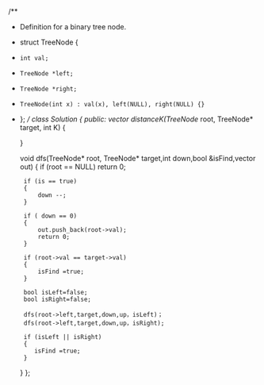 /**
 * Definition for a binary tree node.
 * struct TreeNode {
 *     int val;
 *     TreeNode *left;
 *     TreeNode *right;
 *     TreeNode(int x) : val(x), left(NULL), right(NULL) {}
 * };
 */
class Solution {
public:
    vector<int> distanceK(TreeNode* root, TreeNode* target, int K) {
       
        
    }
    
    void dfs(TreeNode* root, TreeNode* target,int down,bool &isFind,vector<int> out)
    {
        if (root == NULL) return 0;
        
        if (is == true)
        {
            down --;
        }
        
        if ( down == 0)
        {
            out.push_back(root->val);
            return 0; 
        }
        
        if (root->val == target->val)
        {
            isFind =true;
        }
		
        bool isLeft=false;
		bool isRight=false;
		
        dfs(root->left,target,down,up，isLeft)；
		dfs(root->left,target,down,up，isRight);
		
		if (isLeft || isRight)
		{
		   isFind =true;
		}

	
    }
};